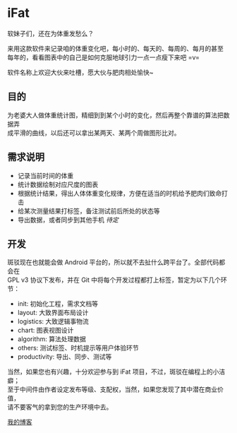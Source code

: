 # iFat

软妹子们，还在为体重发愁么？

来用这款软件来记录咱的体重变化吧，每小时的、每天的、每周的、每月的甚至  
每年的，看看图表中的自己是如何克服地球引力一点一点瘦下来吧 =v=

软件名称上欢迎大伙来吐槽，愿大伙与肥肉相处愉快~

## 目的

为老婆大人做体重统计图，精细到到某个小时的变化，然后再整个靠谱的算法把数据弄  
成平滑的曲线，以后还可以拿出某两天、某两个周做图形比对。

## 需求说明

+ 记录当前时间的体重
+ 统计数据绘制对应尺度的图表
+ 根据统计结果，得出人体体重变化规律，方便在适当的时机给予肥肉们致命打击
+ 给某次测量结果打标签，备注测试前后所处的状态等
+ 导出数据，或者同步到其他手机 *待定*

## 开发

斑驳现在也就能会做 Android 平台的，所以就不去扯什么跨平台了。全部代码都会在  
GPL v3 协议下发布，并在 Git 中将每个开发过程都打上标签，暂定为以下几个环节：

+ init: 初始化工程，需求文档等
+ layout: 大致界面布局设计
+ logistics: 大致逻辑事物流
+ chart: 图表视图设计
+ algorithm: 算法处理数据
+ others: 测试标签、时机提示等用户体验环节
+ productivity: 导出、同步、测试等

当然，如果您也有兴趣，十分欢迎参与到 iFat 项目，不过，斑驳在编程上的小洁癖；  
至于中间件由作者设定发布等级、支配权，当然，如果您发现了其中潜在商业价值，  
请不要客气的拿到您的生产环境中去。

[我的博客](http://neo5simple.diandian.com)

